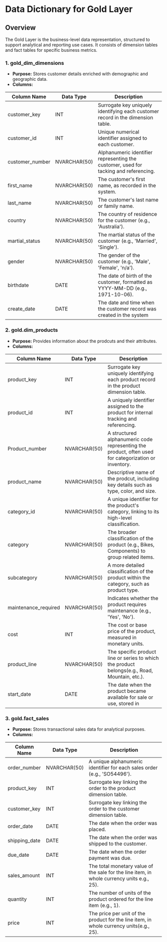 # Data Dictionary for Gold Layer

## Overview 

The Gold Layer is the business-level data representation, structured to support analytical and reporting use cases. It consists of dimension 
tables and fact tables for specific business metrics.

### 1. gold_dim_dimensions
   * **Purpose:** Stores customer details enriched with demographic and geographic data.
   * **Columns:**

|Column Name|Data Type|Description|
|------|---------|----------------|
|customer_key|INT|Surrogate key uniquely identifying each customer record in the dimension table.|
|customer_id|INT|Unique numerical identifier assigned to each customer.|
|customer_number|NVARCHAR(50)|Alphanumeric identifier representing the customer, used for tacking and referencing.|
|first_name|NVARCHAR(50)|The customer's first name, as recorded in the system.|
|last_name|NVARCHAR(50)|The customer's last name or family name.|
|country|NVARCHAR(50)|The country of residence for the customer (e.g., 'Australia').|
|martial_status|NVARCHAR(50)|The martial status of the customer (e.g., 'Married', 'Single').|
|gender|NVARCHAR(50)|The gender of the customer (e.g., 'Male', 'Female', 'n/a').|
|birthdate|DATE|The date of birth of the customer, formatted as YYYY-MM-DD (e.g., 1971-10-06).|
|create_date|DATE|The date and time when the customer record was created in the system|

### 2. gold.dim_products
* **Purpose:** Provides information about the prodcuts and their attributes.
* **Columns:**

|Column Name|Data Type|Description|
|-----------|---------|-----------|
|product_key|INT|Surrogate key uniquely identifying each product record in the product dimension table.|
|product_id|INT|A uniquely identifier assigned to the product for internal tracking and referencing.|
|Product_number|NVARCHAR(50)|A structured alphanumeric code representing the product, often used for categorization or inventory.|
|product_name|NVARCHAR(50)|Descriptive name of the prodcut, including key details such as type, color, and size.|
|category_id|NVARCHAR(50)|A unique identifier for the product's category, linking to its high-level classification.|
|category|NVARCHAR(50)|The broader classification of the product (e.g., Bikes, Components) to group related items.|
|subcategory|NVARCHAR(50)|A more detailed classification of the product within the category, such as product type.|
|maintenance_required|NVARCHAR(50)|Indicates whether the product requires maintenance (e.g., 'Yes', 'No').
|cost|INT|The cost or base price of the product, measured in monetary units.|
|product_line|NVARCHAR(50)|The specific product line or series to which the product belongs(e.g., Road, Mountain, etc.).|
|start_date|DATE|The date when the product became available for sale or use, stored in|

### 3. gold.fact_sales
* **Purpose:** Stores transactional sales data for analytical purposes.
* **Columns:**

|Column Name|Data Type|Description|
|-----------|---------|-----------|
|order_number|NVARCHAR(50)|A unique alphanumeric identifier for each sales order (e.g., 'SO54496').|
|product_key|INT|Surrogate key linking the order to the product dimension table.|
|customer_key|INT|Surrogate key linking the order to the customer dimension table.|
|order_date|DATE|The date when the order was placed.|
|shipping_date|DATE|The date when the order was shipped to the customer.|
|due_date|DATE|The date when the order payment was due.|
|sales_amount|INT|The total monetary value of the sale for the line item, in whole currency units e.g., 25).|
|quantity|INT|The number of units of the product ordered for the line item (e.g., 1).|
|price|INT|The price per unit of the product for the line item, in whole currency units(e.g., 25).|



